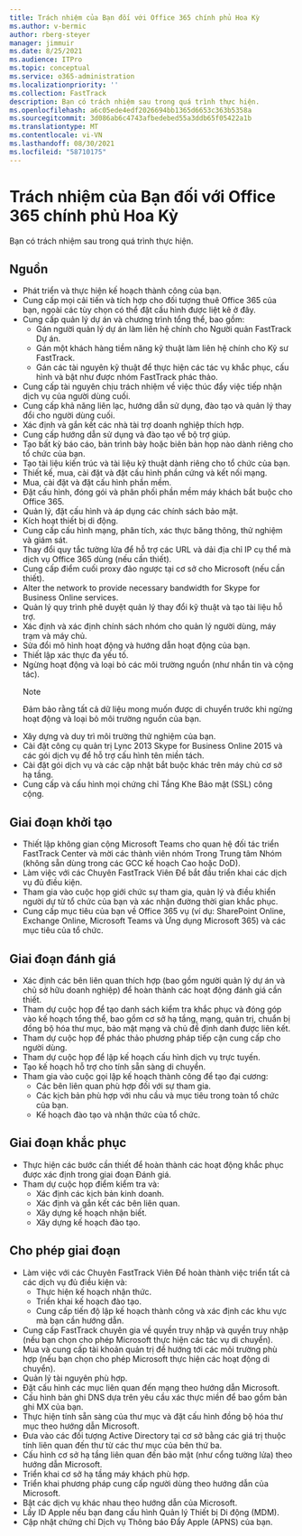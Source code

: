 ```yaml
---
title: Trách nhiệm của Bạn đối với Office 365 chính phủ Hoa Kỳ
ms.author: v-bermic
author: rberg-steyer
manager: jimmuir
ms.date: 8/25/2021
ms.audience: ITPro
ms.topic: conceptual
ms.service: o365-administration
ms.localizationpriority: ''
ms.collection: FastTrack
description: Bạn có trách nhiệm sau trong quá trình thực hiện.
ms.openlocfilehash: a6c05ede4edf2026694bb1365d6653c363b5358a
ms.sourcegitcommit: 3d086ab6c4743afbedebed55a3ddb65f05422a1b
ms.translationtype: MT
ms.contentlocale: vi-VN
ms.lasthandoff: 08/30/2021
ms.locfileid: "58710175"
---
```

# <a name="your-responsibilities-for-office-365-us-government"></a>Trách nhiệm của Bạn đối với Office 365 chính phủ Hoa Kỳ

Bạn có trách nhiệm sau trong quá trình thực hiện.
  
## <a name="general"></a>Nguồn

- Phát triển và thực hiện kế hoạch thành công của bạn.   
- Cung cấp mọi cải tiến và tích hợp cho đối tượng thuê Office 365 của bạn, ngoài các tùy chọn có thể đặt cấu hình được liệt kê ở đây.    
- Cung cấp quản lý dự án và chương trình tổng thể, bao gồm:     
  - Gán người quản lý dự án làm liên hệ chính cho Người quản FastTrack Dự án.   
  - Gán một khách hàng tiềm năng kỹ thuật làm liên hệ chính cho Kỹ sư FastTrack.  
  - Gán các tài nguyên kỹ thuật để thực hiện các tác vụ khắc phục, cấu hình và bật như được nhóm FastTrack phác thảo.   
- Cung cấp tài nguyên chịu trách nhiệm về việc thúc đẩy việc tiếp nhận dịch vụ của người dùng cuối.    
- Cung cấp khả năng liên lạc, hướng dẫn sử dụng, đào tạo và quản lý thay đổi cho người dùng cuối.    
- Xác định và gắn kết các nhà tài trợ doanh nghiệp thích hợp.     
- Cung cấp hướng dẫn sử dụng và đào tạo về bộ trợ giúp.     
- Tạo bất kỳ báo cáo, bản trình bày hoặc biên bản họp nào dành riêng cho tổ chức của bạn.     
- Tạo tài liệu kiến trúc và tài liệu kỹ thuật dành riêng cho tổ chức của bạn.     
- Thiết kế, mua, cài đặt và đặt cấu hình phần cứng và kết nối mạng.    
- Mua, cài đặt và đặt cấu hình phần mềm.     
- Đặt cấu hình, đóng gói và phân phối phần mềm máy khách bắt buộc cho Office 365.    
- Quản lý, đặt cấu hình và áp dụng các chính sách bảo mật.    
- Kích hoạt thiết bị di động.    
- Cung cấp cấu hình mạng, phân tích, xác thực băng thông, thử nghiệm và giám sát. 
- Thay đổi quy tắc tường lửa để hỗ trợ các URL và dải địa chỉ IP cụ thể mà dịch vụ Office 365 dùng (nếu cần thiết).
- Cung cấp điểm cuối proxy đảo ngược tại cơ sở cho Microsoft (nếu cần thiết).     
- Alter the network to provide necessary bandwidth for Skype for Business Online services.   
- Quản lý quy trình phê duyệt quản lý thay đổi kỹ thuật và tạo tài liệu hỗ trợ.    
- Xác định và xác định chính sách nhóm cho quản lý người dùng, máy trạm và máy chủ.    
- Sửa đổi mô hình hoạt động và hướng dẫn hoạt động của bạn.   
- Thiết lập xác thực đa yếu tố.   
- Ngừng hoạt động và loại bỏ các môi trường nguồn (như nhắn tin và cộng tác). 
    > [!NOTE]
    > Đảm bảo rằng tất cả dữ liệu mong muốn được di chuyển trước khi ngừng hoạt động và loại bỏ môi trường nguồn của bạn.   
- Xây dựng và duy trì môi trường thử nghiệm của bạn.  
- Cài đặt công cụ quản trị Lync 2013 Skype for Business Online 2015 và các gói dịch vụ để hỗ trợ cấu hình tên miền tách.    
- Cài đặt gói dịch vụ và các cập nhật bắt buộc khác trên máy chủ cơ sở hạ tầng.     
- Cung cấp và cấu hình mọi chứng chỉ Tầng Khe Bảo mật (SSL) công cộng. 
    
## <a name="initiate-phase"></a>Giai đoạn khởi tạo

- Thiết lập không gian cộng Microsoft Teams cho quan hệ đối tác triển FastTrack Center và mời các thành viên nhóm Trong Trung tâm Nhóm (không sẵn dùng trong các GCC kế hoạch Cao hoặc DoD).   
- Làm việc với các Chuyên FastTrack Viên Để bắt đầu triển khai các dịch vụ đủ điều kiện.    
- Tham gia vào cuộc họp giới chức sự tham gia, quản lý và điều khiển người dự từ tổ chức của bạn và xác nhận đường thời gian khắc phục.    
- Cung cấp mục tiêu của bạn về Office 365 vụ (ví dụ: SharePoint Online, Exchange Online, Microsoft Teams và Ứng dụng Microsoft 365) và các mục tiêu của tổ chức.
    
## <a name="assess-phase"></a>Giai đoạn đánh giá

- Xác định các bên liên quan thích hợp (bao gồm người quản lý dự án và chủ sở hữu doanh nghiệp) để hoàn thành các hoạt động đánh giá cần thiết.    
- Tham dự cuộc họp để tạo danh sách kiểm tra khắc phục và đóng góp vào kế hoạch tổng thể, bao gồm cơ sở hạ tầng, mạng, quản trị, chuẩn bị đồng bộ hóa thư mục, bảo mật mạng và chủ đề định danh được liên kết. 
- Tham dự cuộc họp để phác thảo phương pháp tiếp cận cung cấp cho người dùng.     
- Tham dự cuộc họp để lập kế hoạch cấu hình dịch vụ trực tuyến.    
- Tạo kế hoạch hỗ trợ cho tính sẵn sàng di chuyển.    
- Tham gia vào cuộc gọi lập kế hoạch thành công để tạo đại cương:   
  - Các bên liên quan phù hợp đối với sự tham gia.   
  - Các kịch bản phù hợp với nhu cầu và mục tiêu trong toàn tổ chức của bạn.   
  - Kế hoạch đào tạo và nhận thức của tổ chức.
    
## <a name="remediate-phase"></a>Giai đoạn khắc phục

- Thực hiện các bước cần thiết để hoàn thành các hoạt động khắc phục được xác định trong giai đoạn Đánh giá.  
- Tham dự cuộc họp điểm kiểm tra và:   
  - Xác định các kịch bản kinh doanh.  
  - Xác định và gắn kết các bên liên quan.  
  - Xây dựng kế hoạch nhận biết. 
  - Xây dựng kế hoạch đào tạo.
    
## <a name="enable-phase"></a>Cho phép giai đoạn

- Làm việc với các Chuyên FastTrack Viên Để hoàn thành việc triển tất cả các dịch vụ đủ điều kiện và:  
  - Thực hiện kế hoạch nhận thức.   
  - Triển khai kế hoạch đào tạo.   
  - Cung cấp tiến độ lập kế hoạch thành công và xác định các khu vực mà bạn cần hướng dẫn.  
- Cung cấp FastTrack chuyên gia về quyền truy nhập và quyền truy nhập (nếu bạn chọn cho phép Microsoft thực hiện các tác vụ di chuyển).   
- Mua và cung cấp tài khoản quản trị để hướng tới các môi trường phù hợp (nếu bạn chọn cho phép Microsoft thực hiện các hoạt động di chuyển).    
- Quản lý tài nguyên phù hợp.     
- Đặt cấu hình các mục liên quan đến mạng theo hướng dẫn Microsoft.    
- Cấu hình bản ghi DNS dựa trên yêu cầu xác thực miền để bao gồm bản ghi MX của bạn.    
- Thực hiện tính sẵn sàng của thư mục và đặt cấu hình đồng bộ hóa thư mục theo hướng dẫn Microsoft.   
- Đưa vào các đối tượng Active Directory tại cơ sở bằng các giá trị thuộc tính liên quan đến thư từ các thư mục của bên thứ ba.    
- Cấu hình cơ sở hạ tầng liên quan đến bảo mật (như cổng tường lửa) theo hướng dẫn Microsoft.    
- Triển khai cơ sở hạ tầng máy khách phù hợp.   
- Triển khai phương pháp cung cấp người dùng theo hướng dẫn của Microsoft.    
- Bật các dịch vụ khác nhau theo hướng dẫn của Microsoft.    
- Lấy ID Apple nếu bạn đang cấu hình Quản lý Thiết bị Di động (MDM).   
- Cập nhật chứng chỉ Dịch vụ Thông báo Đẩy Apple (APNS) của bạn.
  
